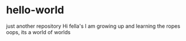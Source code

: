 # hello-world
just another repository
Hi fella's
I am growing up and learning the ropes
oops, its a world of worlds
